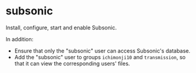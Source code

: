 subsonic
========

Install, configure, start and enable Subsonic.

In addition:

* Ensure that only the "subsonic" user can access Subsonic's database.
* Add the "subsonic" user to groups `ichimonji10` and `transmission`, so that it
  can view the corresponding users' files.
